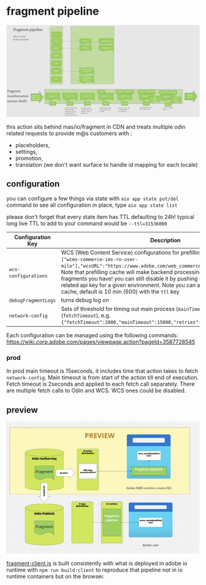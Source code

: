 # fragment pipeline

![pipeline description](architecture.png)

this action sits behind mas/io/fragment in CDN and treats multiple odin related requests to provide m@s customers with :

- placeholders,
- settings,
- promotion,
- translation (we don't want surface to handle id mapping for each locale)

## configuration

you can configure a few things via state with `aio app state put/del` command
to see all configuration in place, type `aio app state list`

please don't forget that every state item has TTL defaulting to 24h! typical long live TTL to add to your command would be `--ttl=31536000`

| Configuration Key    | Description                                                                                                                                                                                 | Type    | Default |
| -------------------- | ------------------------------------------------------------------------------------------------------------------------------------------------------------------------------------------- | ------- | ------- |
| `wcs-configurations` | WCS (Web Content Service) configurations for prefilling cache, e.g. `[{"api_keys":["wcms-commerce-ims-ro-user-milo"],"wcsURL":"https://www.adobe.com/web_commerce_artifact","env":"prod"}]` Note that prefilling cache will make backend processing longer depending on the fragments you have! you can still disable it by pushing a configuration *not* having related api key for a given environment. Note you can add a TTL for internal WCS cache, default is 10 min (600) with the `ttl` key | Array   | ``      |
| `debugFragmentLogs`  | turns debug log on                                                                                                                                                                          | Boolean | `false` |
| `network-config`     | Sets of threshold for timing out main process (`mainTimeout`) & subsequent fetches (`fetchTimeout`), e.g. `{"fetchTimeout":2000,"mainTimeout":15000,"retries":3,"retryDelay":500}`             | Array   | ``      |

Each configuration can be managed using the following commands:
https://wiki.corp.adobe.com/pages/viewpage.action?pageId=3587728545

### prod 
In prod main timeout is 15seconds, it includes time that action takes to fetch `network-config`. Main timeout is from start of the action till end of execution.
Fetch timeout is 2seconds and applied to each fetch call separately. There are multiple fetch calls to Odin and WCS. WCS ones could be disabled. 

## preview

![preview architecture](preview.png)

[fragment-client.js](../fragment-client.js) is built consistently with what is deployed in adobe io runtime with
`npm run build:client` to reproduce that pipeline not in io runtime containers but on the browser.
